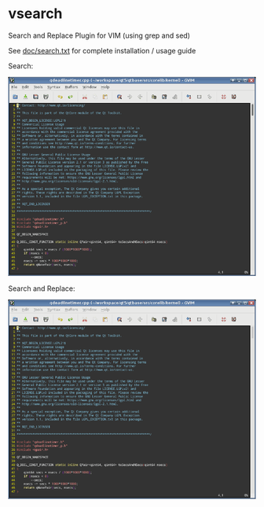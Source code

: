 # vsearch

Search and Replace Plugin for VIM (using grep and sed)

See [doc/search.txt](doc/vsearch.txt) for complete installation / usage guide

Search:

![img](https://raw.githubusercontent.com/movitto/vim-vsearch/master/doc/vsearch.gif)

Search and Replace:

![img](https://raw.githubusercontent.com/movitto/vim-vsearch/master/doc/vreplace.gif)
